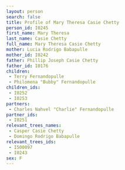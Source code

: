 ```yaml
---
layout: person
search: false
title: Profile of Mary Theresa Casie Chetty
person_id: I0245
first_name: Mary Theresa
last_name: Casie Chetty
full_name: Mary Theresa Casie Chetty
mother: Lucia Rodrigo Babapulle
mother_id: I0242
father: Phillip Joseph Casie Chetty
father_id: I0176
children:
 - Terry Fernandopulle
 - Philomena "Bubby" Fernandopulle
children_ids:
 - I0252
 - I0253
partners:
 - Charles Nahvel "Charlie" Fernandopulle
partner_ids:
 - I0251
relevant_trees_names:
 - Casper Casie Chetty
 - Domingo Rodrigo Babapulle
relevant_trees_ids:
 - I500097
 - I0243
sex: F
---
```


